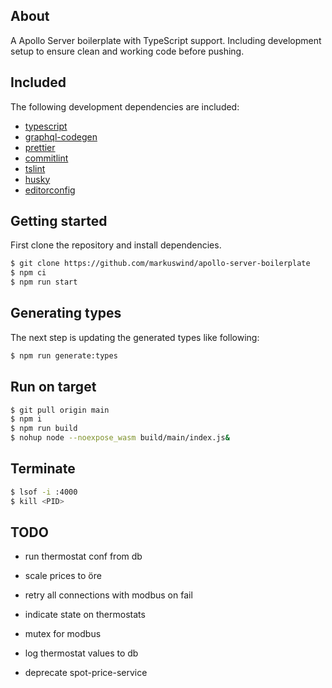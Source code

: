 ## About

A Apollo Server boilerplate with TypeScript support. Including development setup to ensure clean and working code before pushing.

## Included

The following development dependencies are included:

- [typescript](https://github.com/Microsoft/TypeScript)
- [graphql-codegen](https://github.com/dotansimha/graphql-code-generator)
- [prettier](https://github.com/prettier/prettier)
- [commitlint](https://github.com/marionebl/commitlint)
- [tslint](https://github.com/palantir/tslint)
- [husky](https://github.com/typicode/husky)
- [editorconfig](https://editorconfig.org/)

## Getting started

First clone the repository and install dependencies.

```bash
$ git clone https://github.com/markuswind/apollo-server-boilerplate
$ npm ci
$ npm run start
```

## Generating types

The next step is updating the generated types like following:

```bash
$ npm run generate:types
```

## Run on target 
```bash
$ git pull origin main
$ npm i
$ npm run build
$ nohup node --noexpose_wasm build/main/index.js&
```

## Terminate
```bash
$ lsof -i :4000
$ kill <PID>
```

## TODO

- run thermostat conf from db
- scale prices to öre
- retry all connections with modbus on fail
- indicate state on thermostats

- mutex for modbus
- log thermostat values to db
- deprecate spot-price-service
